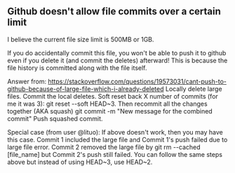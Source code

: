 ## Github doesn't allow file commits over a certain limit
I believe the current file size limit is 500MB or 1GB. 
 

If you do accidentally commit this file, you won't be able to push it to github even if you
delete it (and commit the deletes) afterward! This is because the file history is committed
along with the file itself.

Answer from: https://stackoverflow.com/questions/19573031/cant-push-to-github-because-of-large-file-which-i-already-deleted
Locally delete large files.
Commit the local deletes.
Soft reset back X number of commits (for me it was 3): git reset
--soft HEAD~3.
Then recommit all the changes together (AKA squash) git commit -m
"New message for the combined commit"
Push squashed commit.

Special case (from user @lituo): If above doesn't work, then you may have this case. Commit 1 included the large file and Commit 1's push failed due to large file error. Commit 2 removed the large file by git rm --cached [file_name] but Commit 2's push still failed. You can follow the same steps above but instead of using HEAD~3, use HEAD~2.
